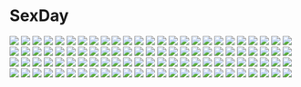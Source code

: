 # SexDay
![](https://konachan.com/image/c634ca27406cc63611dd7df89b511c8e/Konachan.com%20-%20248151%20blindfold%20bodysuit%20elbow_gloves%20gloves%20long_hair%20original%20pixiv_fantasia%20swd3e2%20sword%20watermark%20weapon%20white_hair.jpg)
![](https://konachan.com/image/a8d087dfa9b989dd78c65f00f36670f5/Konachan.com%20-%2033853%20ass%20bed%20galge.com%20logo%20loli%20original%20panties%20togusa_masamu%20underwear.jpg)
![](https://konachan.com/jpeg/8d7e0b02d5e42fe4dbb8d402a377b571/Konachan.com%20-%20297581%20bow%20braids%20dress%20long_hair%20original%20pantyhose%20purple_eyes%20purple_hair%20signed%20sumomo_kaze%20tree%20waifu2x%20watermark.jpg)
![](https://konachan.com/image/30c015817ef874d2bfb9dc1f182941d0/Konachan.com%20-%20144602%20bed%20blush%20bra%20braids%20breasts%20collar%20long_hair%20navel%20nipples%20open_shirt%20original%20panties%20pink%20pink_eyes%20pink_hair%20shitou%20thighhighs%20underwear.jpg)
![](https://konachan.com/jpeg/693d13935f35d8f3f7b07cdf106a67c2/Konachan.com%20-%20292619%20bikini%20blonde_hair%20braids%20brown_hair%20building%20clouds%20green_eyes%20hasekura_io%20long_hair%20ponytail%20red_hair%20sky%20swimsuit%20tail%20twintails%20waifu2x%20water%20wink.jpg)
![](https://konachan.com/image/99a670cf4564717658aef66864fe9a1d/Konachan.com%20-%20164194%20colossal_titan%20eren_jaeger%20mikasa_ackerman%20saison%20shingeki_no_kyojin.jpg)
![](https://konachan.com/image/1907c573629dab52939d7245c33c5d6e/Konachan.com%20-%20104362%20close%20gothic%20red_eyes%20rozen_maiden%20suigintou%20white_hair.jpg)
![](https://konachan.com/image/ab430b5f6fd2e9c80042d601529d79db/Konachan.com%20-%20244545%202girls%20aoki_momo%20brown_hair%20camera%20glasses%20green_eyes%20high_school_fleet%20long_hair%20pink_eyes%20pirason%20swimsuit%20twintails%20uda_megumi.jpg)
![](https://konachan.com/image/de10bf9f3a2b9df851a46ff7e845cac2/Konachan.com%20-%20162436%20dise%20hat%20komeiji_koishi%20touhou.jpg)
![](https://konachan.com/image/d0d0d4d0593ff1a4a2903c2f1aef4cbd/Konachan.com%20-%2074054%20bbbbunny%20brown_eyes%20fang%20glasses%20scarf%20tail.jpg)
![](https://konachan.com/image/cd492771e0f6ae954dbd6d92b5bba1ab/Konachan.com%20-%20259476%20azur_lane%20black_hair%20breasts%20cleavage%20clouds%20flowers%20gloves%20long_hair%20night%20skirt%20sky%20stars%20sword%20tagme_%28artist%29%20uniform%20weapon%20yellow_eyes.jpg)
![](https://konachan.com/jpeg/9c654163e307ce24c5839b3420b8a93c/Konachan.com%20-%20251897%20blush%20brown_eyes%20brown_hair%20original%20short_hair%20skirt%20yomono.jpg)
![](https://konachan.com/jpeg/c11180197e85c9e5a229d32629fe20b3/Konachan.com%20-%2030354%20kitsu_chiri%20sayonara_zetsubou_sensei%20vector.jpg)
![](https://konachan.com/jpeg/4eb9ac0a52dc5ef59ad9688b62b05627/Konachan.com%20-%2046544%20fujimiya_chisa%20fukamine_riko%20gift_%28visual_novel%29%20hokazono_rinka%20indico_lite%20kamishiro_yukari%20konosaka_kirino%20mitha%20rainbow%20school_uniform.jpg)
![](https://konachan.com/image/b67ab9324d49f139f3c7d25a99f2bc34/Konachan.com%20-%2058269%20ass%20bath%20itou_noiji%20nude%20scan%20shakugan_no_shana%20shana.jpg)
![](https://konachan.com/image/e1d38ce2f9f2ce8626953845cadcb098/Konachan.com%20-%20138049%20blue_eyes%20blue_hair%20book%20bow%20braids%20demon%20gloves%20gray_hair%20group%20hat%20ipu%20koakuma%20long_hair%20maid%20red_eyes%20short_hair%20touhou%20vampire%20wings%20wink.jpg)
![](https://konachan.com/jpeg/9c0f6414ad0acf4a6c95d5c3c38f9593/Konachan.com%20-%20136434%20bed%20blush%20breasts%20censored%20kuronekogata%20nipples%20nude%20original%20penis%20pussy%20sex.jpg)
![](https://konachan.com/image/a7e2c5b6681770fcc438ad337ecab062/Konachan.com%20-%20304763%20kamado_tanjirou%20kawacy%20kimetsu_no_yaiba%20male%20tsuyuri_kanao%20watermark.jpg)
![](https://konachan.com/image/b15153f7b36136971da712c2a8badd09/Konachan.com%20-%2031606%20blue_eyes%20blush%20cum%20favorite%20game_cg%20gray_hair%20happy_margaret%21%20kokonoka%20nude%20rindou_saki%20sex%20wet.jpg)
![](https://konachan.com/image/e29e0ea339ef02cf86792df4097a7462/Konachan.com%20-%20281891%20animal%20aqua_eyes%20aqua_hair%20bubbles%20cameltoe%20dai_jijie%20fish%20long_hair%20ribbons%20tie%20twintails%20underwater%20water.jpg)
![](https://konachan.com/image/edb72ba2bb100914678c41f187ab35ef/Konachan.com%20-%20116921%20blush%20breasts%20fylgia_randgriz%20green_eyes%20nipples%20panties%20skyfish%20soukyuu_no_soleil%20tsurugi_hagane%20twintails%20underwear.jpg)
![](https://konachan.com/image/6e39dc4374d93eadbd4247dbecd56129/Konachan.com%20-%20184248%20black_hair%20blue_eyes%20breasts%20censored%20kurasaki_aya%20long_hair%20nipples%20original%20penis%20tears.jpg)
![](https://konachan.com/image/329a643d548a0dde71206623bb799586/Konachan.com%20-%20179347%20animal_ears%20foxgirl%20original%20poco%20thighhighs.jpg)
![](https://konachan.com/image/666450e51ef0342d3848c87f4995c22d/Konachan.com%20-%20227669%20animal_ears%20ano_hito%20black_hair%20brown_eyes%20bunny_ears%20bunnygirl%20collar%20drink%20food%20headband%20long_hair%20nipples%20original%20pantyhose%20tie%20topless%20wristwear.jpg)
![](https://konachan.com/jpeg/a101f2485f8ee1e578aa16f665128bea/Konachan.com%20-%2083448%20blonde_hair%20dress%20fate_extra%20fate_%28series%29%20fate_stay_night%20green_eyes%20nero_claudius_%28fate%29%20ribbons%20short_hair%20takeuchi_takashi.jpg)
![](https://konachan.com/jpeg/4eaa773b619866a068e93c13afd5fb68/Konachan.com%20-%20255969%20aliasing%20bicolored_eyes%20bodysuit%20purple_hair%20thighhighs%20yoaferia.jpg)
![](https://konachan.com/image/b9567a11b962381725faa198b29e9a17/Konachan.com%20-%20103868%20animal_ears%20glasses%20maid%20tagme%20toi_%28number8%29%20twintails.jpg)
![](https://konachan.com/image/3601cbff57332a4d4d2a047ac0e270ea/Konachan.com%20-%20192024%2033paradox%20black_hair%20braids%20brown_hair%20clouds%20flowers%20glasses%20gloves%20green_eyes%20long_hair%20necklace%20original%20ribbons%20short_hair%20sky%20twintails.jpg)
![](https://konachan.com/jpeg/da9be0ba91f359c49fd696497505a6b4/Konachan.com%20-%2036306%20duel_savior.jpg)
![](https://konachan.com/jpeg/38ca23da1d6a4a8bf87210d612d17b12/Konachan.com%20-%20202217%20black_hair%20blush%20breasts%20hat%20hatena%E2%98%86illusion%20hoshisato_kana%20nipples%20no_bra%20panties%20panty_pull%20scan%20tentacles%20thighhighs%20torn_clothes%20underwear.jpg)
![](https://konachan.com/jpeg/7ac0434877b104a134532d280119a18b/Konachan.com%20-%20294720%202girls%20black_hair%20blonde_hair%20blush%20bow%20bra%20breasts%20hug%20long_hair%20mignon%20open_shirt%20purple_eyes%20sideboob%20underwear%20undressing%20white%20yellow_eyes.jpg)
![](https://konachan.com/image/bbad1ad28f637a786617ebd307857896/Konachan.com%20-%2068032%20blonde_hair%20bow%20dress%20hat%20kamiya_tomoe%20kirisame_marisa%20long_hair%20magic%20red_eyes%20ribbons%20thighhighs%20touhou%20witch.jpg)
![](https://konachan.com/jpeg/1ae2b1e128ecac742ab82ffa6036c322/Konachan.com%20-%20148500%20barefoot%20blonde_hair%20book%20dress%20hat%20iromeki_overdrive%20long_hair%20panties%20sleeping%20touhou%20underwear%20yakumo_yukari.jpg)
![](https://konachan.com/image/39a22b548b8c166839bd92ecd4feb987/Konachan.com%20-%20170880%20animal%20bird%20cat%20gloves%20hat%20headband%20kaenbyou_rin%20komeiji_koishi%20organ_derwald%20purple_eyes%20purple_hair%20reiuji_utsuho%20short_hair%20skirt%20touhou%20tree.jpg)
![](https://konachan.com/image/f836ff165e26c0d1ef60d35fdd7cf4a9/Konachan.com%20-%20297185%203d%20black_hair%20book%20building%20city%20computer%20novelance%20original%20paper%20red_eyes%20short_hair%20techgirl.jpg)
![](https://konachan.com/jpeg/f56aa94d1e95109568400b336b625aaf/Konachan.com%20-%20284894%20ass%20azur_lane%20black_hair%20breasts%20cameltoe%20dress%20flowers%20foxgirl%20gloves%20headdress%20kneehighs%20long_hair%20panties%20petals%20signed%20stockings%20underwear.jpg)
![](https://konachan.com/jpeg/4440ef8d51dc63a5fe9b2d3658c2e5d3/Konachan.com%20-%20110137%20blonde_hair%20brown_eyes%20fault%20festival%20game_cg%20glasses%20hayama_rika%20japanese_clothes%20sky%20summer%20taka_tony%20yukata.jpg)
![](https://konachan.com/jpeg/7d8b96e81c05a34fdd8a41146099c937/Konachan.com%20-%20204457%20blonde_hair%20dress%20drink%20ecchi_de_hentai%21_yakimochi_ojou-sama%21%21%20ensemble_%28company%29%20game_cg%20goma_satoshi%20kurusugawa_alice%20long_hair%20pantyhose%20waitress.jpg)
![](https://konachan.com/jpeg/1aecb3a05608cf5448f150e852234327/Konachan.com%20-%20307104%20animal_ears%20ass%20blue_hair%20blush%20bunny_ears%20bunnygirl%20fenrir_%28fenlil0316%29%20gloves%20hololive%20long_hair%20orange_eyes%20pantyhose%20tail%20twintails%20usada_pekora.jpg)
![](https://konachan.com/image/ba5fd3d8428c18a8fb5625edf61dfd4b/Konachan.com%20-%2018459%20anita_king%20maggie_mui%20michelle_cheung%20read_or_die%20sumiregawa_nenene.jpg)
![](https://konachan.com/image/cd53e9b868a9fa44a232588048c72f82/Konachan.com%20-%2034958%20riesz%20seiken_densetsu%20seiken_densetsu_3.jpg)
![](https://konachan.com/image/39308f69d7857dc0c1de3446ef1fb7a7/Konachan.com%20-%2020499%20blue_hair%20blush%20glasses%20green_eyes%20izumi_konata%20long_hair%20lucky_star%20pink_hair%20purple_eyes%20purple_hair%20school_uniform%20short_hair%20takara_miyuki.jpg)
![](https://konachan.com/jpeg/37e70ced5aa65824651b9816e1d73a50/Konachan.com%20-%20144301%20blue_eyes%20blue_hair%20blush%20bow%20chibi%20cirno%20fairy%20rebecca_%28naononakukoroni%29%20short_hair%20touhou%20white%20wings.jpg)
![](https://konachan.com/image/107f68f85e1c0ef1a057ccfed5093bc7/Konachan.com%20-%2058199%20f-ism%20murakami_suigun%20panties%20underwear.jpg)
![](https://konachan.com/image/3967390345f04b6974e8cede11d31301/Konachan.com%20-%20271250%20animal%20apple%20book%20cat%20dress%20earth%20fish%20food%20fruit%20glasses%20long_hair%20male%20original%20paper%20phone%20planet%20space%20stars%20suit%20tie%20watermark%20wolf%20wristwear.jpg)
![](https://konachan.com/jpeg/c2885e358504e361be114821bb0f633e/Konachan.com%20-%20241509%20eromanga-sensei%20izumi_sagiri%20loli%20tagme_%28artist%29.jpg)
![](https://konachan.com/jpeg/47475149592068224db924c779d9a897/Konachan.com%20-%20303158%20animal_ears%20anthropomorphism%20azur_lane%20bed%20blush%20cameltoe%20collar%20doggirl%20panties%20pantyhose%20red_eyes%20short_hair%20tail%20underwear%20undressing%20white_hair.jpg)
![](https://konachan.com/jpeg/889e7805ce49a9ffe83056c7f36ebade/Konachan.com%20-%20218474%20black_hair%20breasts%20fellatio%20game_cg%20green_eyes%20headband%20nipples%20no_bra%20paizuri%20penis%20pubic_hair%20short_hair%20sugina_miki%20topless%20uncensored%20wet.jpg)
![](https://konachan.com/image/f37a5fa42148985280b1ac8b0d3d4dff/Konachan.com%20-%2015907%20tagme.jpg)
![](https://konachan.com/jpeg/2d2514d5202d2c6c41e271f50ba5845b/Konachan.com%20-%20219703%20animal%20animal_ears%20brown_hair%20bunny_ears%20bunnygirl%20navel%20original%20panties%20rabbit%20short_hair%20tagme_%28artist%29%20thighhighs%20underwear.jpg)
![](https://konachan.com/jpeg/8094597b2d570511280ebed5585b9a34/Konachan.com%20-%20125881%20bed%20censored%20fellatio%20game_cg%20gray_hair%20love_2_quad%20marmalade%20naruse_hirofumi%20nipples%20penis%20tsukuba_mirai.jpg)
![](https://konachan.com/jpeg/1a421f32aeb48752c1ec45bb30a3753c/Konachan.com%20-%20227027%20eva-02%20neon_genesis_evangelion%20soryu_asuka_langley%20zozoda.jpg)
![](https://konachan.com/image/0bcde61dc62d37b09d91ebf672a1ed0f/Konachan.com%20-%20173811%20animal%20blonde_hair%20blue_hair%20blush%20fish%20gray_hair%20long_hair%20mmrailgun%20navel%20necklace%20original%20ponytail%20red_eyes%20tattoo%20underboob%20water.jpg)
![](https://konachan.com/image/320b7ebddc46c7b4fc36c87df509fe2d/Konachan.com%20-%20285224%20hammer_%28sunset_beach%29%20hanamonogatari%20kanbaru_suruga%20monogatari_%28series%29%20numachi_rouka.jpg)
![](https://konachan.com/jpeg/098ee7065fd3e7dd8a65000ffa59ddce/Konachan.com%20-%20171044%20barefoot%20black_hair%20blue_hair%20breasts%20game_cg%20hontani_kanae%20long_hair%20navel%20nipples%20open_shirt%20panties%20red_eyes%20saga_planets%20shirt%20underwear.jpg)
![](https://konachan.com/image/8287e35b2f4d9e4375f2884290961923/Konachan.com%20-%2076651%20hatsune_miku%20miku_append%20sky%20twintails%20vocaloid.jpg)
![](https://konachan.com/jpeg/f12a99b7d8623a9b3e877ebe07d7ba4d/Konachan.com%20-%20285745%202girls%20anthropomorphism%20blindfold%20breasts%20g11_%28girls_frontline%29%20girls_frontline%20green_eyes%20hug%20no_bra%20tama_satou%20tattoo%20tears%20topless%20undressing%20yuri.jpg)
![](https://konachan.com/image/b391cdec77401fddf03438ab909433ac/Konachan.com%20-%2010548%20bikini%20brown_hair%20navel%20short_hair%20swimsuit%20tagme%20wink.jpg)
![](https://konachan.com/image/ff16e0000a0f653967a71a48afdee9d1/Konachan.com%20-%20209638%20aqua_eyes%20blonde_hair%20blush%20breasts%20cleavage%20gyaruko%20hym9594%20kneehighs%20long_hair%20open_shirt%20oshiete%21_gyaruko-chan%20panties%20underwear.jpg)
![](https://konachan.com/image/b66770af05a3b08648a4a703e682a125/Konachan.com%20-%20282684%20animal%20ball%20bikini%20bird%20breasts%20choker%20cleavage%20drink%20fish%20flowers%20food%20group%20horns%20hug%20navel%20popsicle%20ribbons%20sky%20swim_ring%20swimsuit%20tail%20tree%20water.jpg)
![](https://konachan.com/jpeg/f82bc44eb1a4d17a9e4f3b5234358502/Konachan.com%20-%20209089%20breasts%20censored%20cum%20dariya%20eyepatch%20game_cg%20kenseiki_alpha_ride%20long_hair%20nipples%20nude%20penis%20pussy%20red_hair%20sex%20tagme_%28artist%29.jpg)
![](https://konachan.com/image/92f61cd8fed4cd90530a004de3036f96/Konachan.com%20-%20255470%202girls%20animal%20bat%20bow%20breasts%20cape%20cleavage%20dress%20drink%20fang%20gloves%20halloween%20horns%20moon%20pink_eyes%20pumpkin%20red_eyes%20skirt%20touhou%20vampire%20wings.jpg)
![](https://konachan.com/jpeg/e790a8ac24272b23cc846ae48a8ad9d0/Konachan.com%20-%20235679%20aliasing%20animal_ears%20azuki_%28sayori%29%20catgirl%20chibi%20chocola_%28sayori%29%20maple_%28sayori%29%20neko_works%20nekopara%20sayori%20third-party_edit%20vanilla_%28sayori%29%20white.jpg)
![](https://konachan.com/image/c8f9ca114077fe64efd116562f741330/Konachan.com%20-%20136860%20green_eyes%20koi_to_senkyo_to_chocolate%20long_hair%20school_uniform%20shinonome_satsuki%20tagme_%28artist%29%20umbrella.jpg)
![](https://konachan.com/image/ee43ee6fb0c33e4ac5501c1ce66fb589/Konachan.com%20-%20230022%20barefoot%20bed%20choker%20cropped%20gray_eyes%20kei_%28k_tmr%29%20latina_%28character%29%20long_hair%20skirt%20tree%20white_hair%20wristwear.jpg)
![](https://konachan.com/image/06bd36ae90f9ad8fb82d993bdca9c44f/Konachan.com%20-%2058112%20ragnarok_online%20tentacles%20xration.jpg)
![](https://konachan.com/jpeg/e02c1e07323f5ef39d5417e16432e8b5/Konachan.com%20-%20111950%20blue_hair%20bra%20breasts%20cleavage%20haotone_tsubasa%20hontani_kanae%20kisaragi_gold_star%20long_hair%20panties%20purple_eyes%20saga_planets%20thighhighs%20underwear%20white.jpg)
![](https://konachan.com/jpeg/15ed61690eeb096bce76ab72c4e825d1/Konachan.com%20-%20183226%20culture_japan%20suenaga_mirai%20tagme%20zoom_layer.jpg)
![](https://konachan.com/jpeg/477eea03365c90a17e3e45f78ab06e36/Konachan.com%20-%20271129%20armor%20breasts%20cape%20dress%20garter_belt%20granblue_fantasy%20hat%20magic%20morax_%28granblue_fantasy%29%20n9%2B%20pink_eyes%20signed%20witch%20witch_hat.jpg)
![](https://konachan.com/jpeg/8f6b5fcd04013366650b5f21d96ac7ae/Konachan.com%20-%20122149%20animal_ears%20bunny_ears%20bunnygirl%20fujiwara_no_mokou%20hat%20houraisan_kaguya%20inaba_tewi%20kamishirasawa_keine%20long_hair%20monochrome%20touhou%20yagokoro_eirin.jpg)
![](https://konachan.com/image/1799922b8a38d9d7d1bdba4ab1d2c2f4/Konachan.com%20-%2051641%20arche_klein%20chester_barklight%20klarth_lester%20suzu_fujibayashi%20tales_of_phantasia.jpg)
![](https://konachan.com/image/a4eabf3bcfef7ed85d30368341b5189b/Konachan.com%20-%20180830%202girls%20animal%20boots%20cow%20domco%20goggles%20hat%20ia%20kneehighs%20long_hair%20megurine_luka%20polychromatic%20shorts%20vocaloid.jpg)
![](https://konachan.com/image/17289d15b34f8a168106bd0faa7ae5b9/Konachan.com%20-%2040745%20blue_eyes%20clannad%20glasses%20sakagami_tomoyo%20school_uniform.jpg)
![](https://konachan.com/image/6dbac3a7f622d386787f46c2e7387a42/Konachan.com%20-%20120459%20guilty_crown%20yuzuriha_inori.jpg)
![](https://konachan.com/jpeg/2e1a9998af1f46e4a82aa59da540d126/Konachan.com%20-%20280708%20aliasing%20black_hair%20blush%20bow%20braids%20breasts%20brown_eyes%20game_cg%20long_hair%20necklace%20nipples%20no_bra%20open_shirt%20panties%20skirt%20spiral%21%21%20underwear.jpg)
![](https://konachan.com/image/d827bd1ee096d9cff51e34b4f258b310/Konachan.com%20-%20265772%20gundam_build_fighters%20gundam_build_fighters_try%20gundam_%28series%29%20kamiki_mirai%20mobile_suit_gundam%20mogu%20third-party_edit.jpg)
![](https://konachan.com/jpeg/410bf92422a33c9a494726fb685374d1/Konachan.com%20-%20272603%20alchemist_mafercca%20ass%20blush%20game_cg%20mirror_%28game%29%20penis%20purple_hair%20red_eyes%20tagme_%28artist%29%20uncensored%20witch.jpg)
![](https://konachan.com/jpeg/6cba0fc92de2997872bec12bf3c954f5/Konachan.com%20-%20291190%20blush%20bow%20breasts%20brown_hair%20censored%20game_cg%20green_eyes%20kiba_satoshi%20long_hair%20marmalade%20nipples%20no_bra%20nopan%20open_shirt%20ponytail%20pussy%20pussy_juice.jpg)
![](https://konachan.com/image/131637afe3b7bc6592dfccfa0237c0c1/Konachan.com%20-%2024032%20suzuhira_hiro%20tagme.jpg)
![](https://konachan.com/image/0f15afa600bd0f2df028000060d45395/Konachan.com%20-%20245652%20fate_grand_order%20fate_%28series%29%20fujimaru_ritsuka_%28female%29%20gray_eyes%20male%20orange_hair%20petals%20pink_hair%20ponytail%20short_hair%20tagme_%28artist%29%20yellow_eyes.jpg)
![](https://konachan.com/image/83489cd8fef5f96caf2e5df28d85af90/Konachan.com%20-%2043962%20cirno%20fairy%20polychromatic%20touhou%20yellow.jpg)
![](https://konachan.com/image/94f3e8e5ec7583a9bff8f9fcfd512e8a/Konachan.com%20-%20187119%20boots%20breasts%20cleavage%20gangplank%20gun%20hat%20league_of_legends%20long_hair%20michelle_hoefener%20pink_hair%20sarah_fortune%20sword%20tagme%20weapon.jpg)
![](https://konachan.com/image/d9508469436cf30445d628cb695c296d/Konachan.com%20-%2063899%20apron%20censored%20favorite%20game_cg%20green_eyes%20hoshizora_no_memoria%20kogasaka_chinami%20naked_apron%20pink_hair%20sex.jpg)
![](https://konachan.com/jpeg/55daa57f4e99656ac7782ef0ed75cd5a/Konachan.com%20-%20250934%20aqua_eyes%20brown_hair%20daro_%28645046276%29%20final_fantasy%20lalafell%20loli%20petals%20pointed_ears%20reflection%20sword%20twintails%20waifu2x%20weapon%20wink.jpg)
![](https://konachan.com/image/2dd9a3d6237dc7f635c3cebde843d07c/Konachan.com%20-%2058798%20fate_%28series%29%20fate_stay_night.jpg)
![](https://konachan.com/image/c28ebbfc01b22b3cf3c408d2b73c9598/Konachan.com%20-%20209521%20miyazono_kaori%20shigatsu_wa_kimi_no_uso%20sunday_haruko.jpg)
![](https://konachan.com/jpeg/d73a634787cbefee9f2dde87aa9a95a4/Konachan.com%20-%20108952%20ayuzawa_misaki%20food%20kaichou_wa_maid_sama%20monochrome%20third-party_edit%20usui_takumi%20white.jpg)
![](https://konachan.com/image/ceab92d9bdcba8006be60d8d60446aeb/Konachan.com%20-%20256029%20blonde_hair%20bow%20close%20fate_grand_order%20fate_%28series%29%20hat%20loli%20long_hair%20red_eyes%20tagme_%28artist%29%20teddy_bear%20tentacles.jpg)
![](https://konachan.com/jpeg/dae37c6fd20f49a4b9a97a51ca69dd94/Konachan.com%20-%20287661%20braids%20close%20drink%20hoodie%20mitamura%20original%20purple_eyes%20purple_hair%20short_hair%20train%20wristwear.jpg)
![](https://konachan.com/image/d874e04a87ad404d70d161c96afc1a00/Konachan.com%20-%2098947%20hatsune_miku%20megurine_luka%20vocaloid.jpg)
![](https://konachan.com/image/db6aa10164344a60ed8886f901e29519/Konachan.com%20-%2034299%20mugi-maru%20nakahara_komugi%20nurse_witch_komugi-chan%20poyoyon_rokku.jpg)
![](https://konachan.com/image/33a92254771fdaffccfa72baee297dfe/Konachan.com%20-%20295862%20aliasing%20apron%20blonde_hair%20book%20bow%20dress%20glasses%20hat%20kirisame_marisa%20long_hair%20purple_eyes%20purple_hair%20stairs%20touhou%20witch%20witch_hat%20yellow_eyes.jpg)
![](https://konachan.com/image/6bb15ed2ddfd09628c462c38c55e4f58/Konachan.com%20-%2062841%20black_rock_shooter%20gun%20insane_black_rock_shooter%20m874%20scar%20sword%20weapon.jpg)
![](https://konachan.com/image/922e4ab90ef89dc45c0e1efd2527c617/Konachan.com%20-%20213320%20aqua_eyes%20aqua_hair%20close%20cropped%20hatsune_miku%20headband%20jpeg_artifacts%20long_hair%20raijuu_%28bakanara%29%20snow%20twintails%20vocaloid%20winter%20yuki_miku.jpg)
![](https://konachan.com/image/78c89d9d7ec4f5bf78341ae2d13141c7/Konachan.com%20-%20107781%20animal_ears%20blonde_hair%20bonbori%20brown_eyes%20houzuki%20otome_youkai_zakuro%20twins.jpg)
![](https://konachan.com/image/5d37fb6a2bf430bb4fa6eefe1b66391c/Konachan.com%20-%20213552%206cat%20black_hair%20boots%20breasts%20cleavage%20dress%20elbow_gloves%20gloves%20headdress%20mask%20ribbons%20stockings%20tangmen%20thighhighs.jpg)
![](https://konachan.com/image/d85d443a33ad3610fe8a261f8f3dabbb/Konachan.com%20-%20291575%202girls%20aqua_eyes%20blonde_hair%20blush%20bow%20breasts%20cleavage%20drink%20gray_hair%20green_eyes%20hat%20ichiyou_moka%20skirt%20twintails%20uniform%20wink%20wristwear.jpg)
![](https://konachan.com/image/1cb372493bf970782afe93b2792e8c82/Konachan.com%20-%2084756%20aizawa_hikaru%20dreamcatcher%20madobe_nanami%20microsoft%20os-tan%20windows.jpg)
![](https://konachan.com/image/4f07f1271211cda60a581a6fa3b20b38/Konachan.com%20-%20198703%20ass%20braids%20gloves%20green_eyes%20horns%20kick%20long_hair%20original%20pixiv_fantasia%20realmbw%20tail%20thighhighs%20white_hair.jpg)
![](https://konachan.com/image/fa377d54fe3720250ef7f3e6fe1b4bb0/Konachan.com%20-%20119639%20anus%20blonde_hair%20blue_eyes%20breasts%20game_cg%20komori_kei%20nipples%20panties%20pubic_hair%20pussy%20pussy_juice%20skirt%20skirt_lift%20uncensored%20underwear%20urine.jpg)
